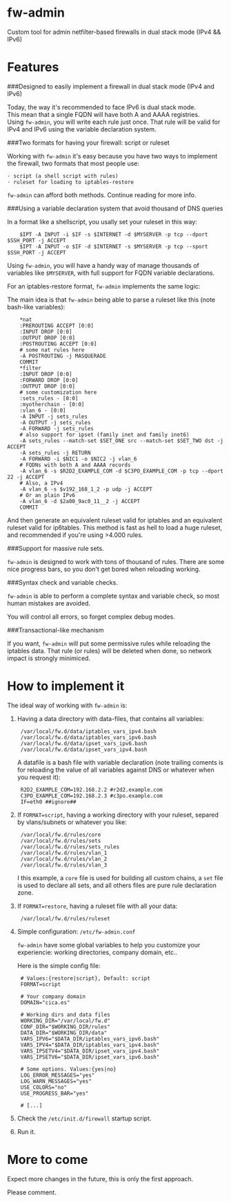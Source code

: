 fw-admin
========

Custom tool for admin netfilter-based firewalls in dual stack mode (IPv4 &amp;&amp; IPv6)

Features
========

###Designed to easily implement a firewall in dual stack mode (IPv4 and IPv6)

Today, the way it's recommended to face IPv6 is dual stack mode.  
This mean that a single FQDN will have both A and AAAA registries.  
Using `fw-admin`, you will write each rule just once. That rule will be valid for IPv4 and IPv6 using the variable declaration system.  


###Two formats for having your firewall: script or ruleset

Working with `fw-admin` it's easy because you have two ways to implement the firewall, two formats that most people use:

	· script (a shell script with rules)
	· ruleset for loading to iptables-restore

`fw-admin` can afford both methods. Continue reading for more info.

###Using a variable declaration system that avoid thousand of DNS queries

In a format like a shellscript, you usally set your ruleset in this way:  

		$IPT -A INPUT -i $IF -s $INTERNET -d $MYSERVER -p tcp --dport $SSH_PORT -j ACCEPT
		$IPT -A INPUT -o $IF -d $INTERNET -s $MYSERVER -p tcp --sport $SSH_PORT -j ACCEPT

Using `fw-admin`, you will have a handy way of manage thousands of variables like `$MYSERVER`, with full support for FQDN variable declarations.

For an iptables-restore format, `fw-admin` implements the same logic:

The main idea is that `fw-admin` being able to parse a ruleset like this (note bash-like variables):

		*nat
		:PREROUTING ACCEPT [0:0]
		:INPUT DROP [0:0]
		:OUTPUT DROP [0:0]
		:POSTROUTING ACCEPT [0:0]
		# some nat rules here
		-A POSTROUTING -j MASQUERADE
		COMMIT
		*filter
		:INPUT DROP [0:0]
		:FORWARD DROP [0:0]
		:OUTPUT DROP [0:0]
		# some customization here
		:sets_rules - [0:0]
		:myotherchain - [0:0]
		:vlan_6 - [0:0]
		-A INPUT -j sets_rules
		-A OUTPUT -j sets_rules
		-A FORWARD -j sets_rules
		# also support for ipset (family inet and family inet6)
		-A sets_rules --match-set $SET_ONE src --match-set $SET_TWO dst -j ACCEPT
		-A sets_rules -j RETURN
		-A FORWARD -i $NIC1 -o $NIC2 -j vlan_6
		# FQDNs with both A and AAAA records
		-A vlan_6 -s $R2D2_EXAMPLE_COM -d $C3PO_EXAMPLE_COM -p tcp --dport 22 -j ACCEPT
		# Also, a IPv4
		-A vlan_6 -s $v192_168_1_2 -p udp -j ACCEPT
		# Or an plain IPv6
		-A vlan_6 -d $2a00_9ac0_11__2 -j ACCEPT
		COMMIT

And then generate an equivalent ruleset valid for iptables and an equivalent ruleset valid for ip6tables.
This method is fast as hell to load a huge ruleset, and recommended if you're using >4.000 rules.


###Support for massive rule sets.

`fw-admin` is designed to work with tons of thousand of rules. There are some nice progress bars, so you don't get bored when reloading working.

###Syntax check and variable checks.

`fw-admin` is able to perform a complete syntax and variable check, so most human mistakes are avoided.

You will control all errors, so forget complex debug modes.

###Transactional-like mechanism

If you want, `fw-admin` will put some permissive rules while reloading the iptables data. That rule (or rules) will be deleted when done, so network impact is strongly minimiced.


How to implement it
===================

The ideal way of working with `fw-admin` is:  

1. Having a data directory with data-files, that contains all variables:

		/var/local/fw.d/data/iptables_vars_ipv4.bash
		/var/local/fw.d/data/iptables_vars_ipv6.bash
		/var/local/fw.d/data/ipset_vars_ipv6.bash
		/var/local/fw.d/data/ipset_vars_ipv4.bash

	A datafile is a bash file with variable declaration (note trailing coments is for reloading the value of all variables against DNS or whatever when you request it):

		R2D2_EXAMPLE_COM=192.168.2.2 #r2d2.example.com
		C3PO_EXAMPLE_COM=192.168.2.3 #c3po.example.com
		IF=eth0 ##ignore##

2. If `FORMAT=script`, having a working directory with your ruleset, separed by vlans/subnets or whatever you like:

		/var/local/fw.d/rules/core
		/var/local/fw.d/rules/sets
		/var/local/fw.d/rules/sets_rules
		/var/local/fw.d/rules/vlan_1
		/var/local/fw.d/rules/vlan_2
		/var/local/fw.d/rules/vlan_3

	I this example, a `core` file is used for building all custom chains, a `set` file is used to declare all sets, and all others files are pure rule declaration zone.  

3. If `FORMAT=restore`, having a ruleset file with all your data:

		/var/local/fw.d/rules/ruleset

4. Simple configuration: `/etc/fw-admin.conf`

	`fw-admin` have some global variables to help you customize your experiencie: working directories, company domain, etc..

	Here is the simple config file: 

		# Values:{restore|script}, Default: script
		FORMAT=script

		# Your company domain
		DOMAIN="cica.es"

		# Working dirs and data files
		WORKING_DIR="/var/local/fw.d"
		CONF_DIR="$WORKING_DIR/rules"
		DATA_DIR="$WORKING_DIR/data"
		VARS_IPV6="$DATA_DIR/iptables_vars_ipv6.bash"
		VARS_IPV4="$DATA_DIR/iptables_vars_ipv4.bash"
		VARS_IPSETV4="$DATA_DIR/ipset_vars_ipv4.bash"
		VARS_IPSETV6="$DATA_DIR/ipset_vars_ipv6.bash"

		# Some options. Values:{yes|no}
		LOG_ERROR_MESSAGES="yes"
		LOG_WARN_MESSAGES="yes"
		USE_COLORS="no"
		USE_PROGRESS_BAR="yes"

		# [...]


5. Check the `/etc/init.d/firewall` startup script.

6. Run it.



More to come
============

Expect more changes in the future, this is only the first approach.

Please comment.
